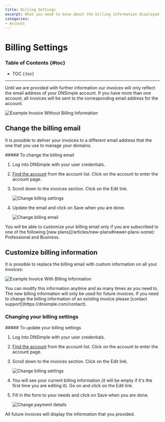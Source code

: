 ```yaml
---
title: Billing Settings
excerpt: What you need to know about the billing information displayed on every invoice.
categories:
- Account
---
```


# Billing Settings

### Table of Contents {#toc}

* TOC
{:toc}

---

Until we are provided with further information our invoices will only reflect the email address of your DNSimple account. If you have more than one account, all invoices will be sent to the corresponding email address for the account.

![Example Invoice Without Billing Information](/files/account-billing-settings-invoice-1.png)


## Change the billing email

It is possible to deliver your invoices to a different email address that the one that you use to manage your domains.

<div class="section-steps" markdown="1">
##### To change the billing email

1.  Log into DNSimple with your user credentials.
1.  [Find the account](https://dnsimple.com/user) from the account list. Click on the account to enter the account page.
1.  Scroll down to the invoices section. Click on the <label>Edit</label> link.

    ![Change billing settings](/files/account-billing-settings-link.png)

1.  Update the email and click on <label>Save</label> when you are done.

    ![Change billing email](/files/account-edit-billing-email-update.png)

</div>

<info>
You will be able to customize your billing email only if you are subscribed to one of the following [new plans](/articles/new-plans#newer-plans-some): Professional and Business.
</info>


## Customize billing information

It is possible to replace the billing email with custom information on all your invoices:

![Example Invoice With Billing Information](/files/account-billing-settings-invoice-2.png)

<info>
You can modify this information anytime and as many times as you need to. The new billing information will only be used for future invoices. If you need to change the billing information of an existing invoice please [contact support](https://dnsimple.com/contact).
</info>

### Changing your billing settings

<div class="section-steps" markdown="1">
##### To update your billing settings

1.  Log into DNSimple with your user credentials.
1.  [Find the account](https://dnsimple.com/user) from the account list. Click on the account to enter the account page.
1.  Scroll down to the invoices section. Click on the <label>Edit</label> link.

    ![Change billing settings](/files/account-billing-settings-link.png)

1.  You will see your current billing information (it will be empty if it's the first time you are editing it). Go on and click on the <label>Edit</label> link.
1.  Fill in the form to your needs and click on <label>Save</label> when you are done.

    ![Change payment details](/files/account-billing-settings-update.png)
</div>


All future invoices will display the information that you provided.
